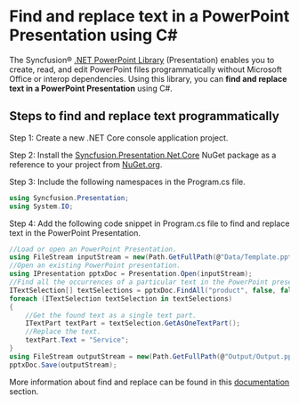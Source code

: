# Find and replace text in a PowerPoint Presentation using C#

The Syncfusion&reg; [.NET PowerPoint Library](https://www.syncfusion.com/document-processing/powerpoint-framework/net/powerpoint-library) (Presentation) enables you to create, read, and edit PowerPoint files programmatically without Microsoft Office or interop dependencies. Using this library, you can **find and replace text in a PowerPoint Presentation** using C#.

## Steps to find and replace text programmatically

Step 1: Create a new .NET Core console application project.

Step 2: Install the [Syncfusion.Presentation.Net.Core](https://www.nuget.org/packages/Syncfusion.Presentation.Net.Core) NuGet package as a reference to your project from [NuGet.org](https://www.nuget.org/).

Step 3: Include the following namespaces in the Program.cs file.

```csharp
using Syncfusion.Presentation;
using System.IO;
```

Step 4: Add the following code snippet in Program.cs file to find and replace text in the PowerPoint Presentation.

```csharp
//Load or open an PowerPoint Presentation.
using FileStream inputStream = new(Path.GetFullPath(@"Data/Template.pptx"), FileMode.Open, FileAccess.Read, FileShare.ReadWrite);
//Open an existing PowerPoint presentation.
using IPresentation pptxDoc = Presentation.Open(inputStream);
//Find all the occurrences of a particular text in the PowerPoint presentation.
ITextSelection[] textSelections = pptxDoc.FindAll("product", false, false);
foreach (ITextSelection textSelection in textSelections)
{
	//Get the found text as a single text part.
	ITextPart textPart = textSelection.GetAsOneTextPart();
	//Replace the text.
	textPart.Text = "Service";
}
using FileStream outputStream = new(Path.GetFullPath(@"Output/Output.pptx"), FileMode.Create, FileAccess.ReadWrite);
pptxDoc.Save(outputStream);
```

More information about find and replace can be found in this [documentation](https://help.syncfusion.com/document-processing/powerpoint/powerpoint-library/net/working-with-find-and-replace) section.